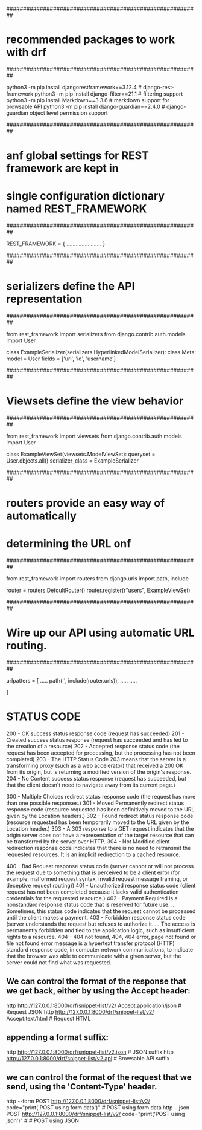 
##########################################################
#         recommended packages to work with drf          #
##########################################################

python3 -m pip install djangorestframework==3.12.4     # django-rest-framework
python3 -m pip install django-filter==21.1             # filtering support
python3 -m pip install Markdown==3.3.6                 # markdown support for browsable API
python3 -m pip install django-guardian==2.4.0          # django-guardian object level permission support




##########################################################
#   anf global settings for REST framework are kept in   #
#  single configuration dictionary named REST_FRAMEWORK  #
##########################################################

REST_FRAMEWORK = {
    .......
    .......
    .......
}


##########################################################
#       serializers define the API representation        #
##########################################################

from rest_framework import serializers
from django.contrib.auth.models import User

class ExampleSerializer(serializers.HyperlinkedModelSerializer):
    class Meta:
        model = User
        fields = ['url', 'id', 'username']




##########################################################
#           Viewsets define the view behavior            #
##########################################################

from rest_framework import viewsets
from django.contrib.auth.models import User

class ExampleViewSet(viewsets.ModelViewSet):
    queryset = User.objects.all()
    serializer_class = ExampleSerializer



##########################################################
#       routers provide an easy way of automatically     #
#                  determining the URL onf               #
##########################################################

from rest_framework import routers
from django.urls import path, include

router = routers.DefoultRouter()
router.register(r"users", ExampleViewSet)


##########################################################
#     Wire up our API using automatic URL routing.       #
##########################################################

urlpatters = [
    .....
    path('', include(router.urls)),
    .....
    .....

]



#  STATUS CODE #

200 - OK success status response code (request has succeeded)
201 - Created success status response (request has succeeded 
      and has led to the creation of a resource)
202 - Accepted response status code (the request has been accepted 
      for processing, but the processing has not been completed)
203 - The HTTP Status Code 203 means that the server is a 
      transforming proxy (such as a web accelerator) that received a 
      200 OK from its origin, but is returning a modified version of 
      the origin's response.
204 - No Content success status response (request has succeeded, but 
      that the client doesn't need to navigate away from its current 
      page.)


300 - Multiple Choices redirect status response code (the request has 
      more than one possible responses.)
301 - Moved Permanently redirect status response code (resource 
      requested has been definitively moved to the URL given by the 
      Location headers.)
302 - Found redirect status response code (resource requested has been 
      temporarily moved to the URL given by the Location header.)
303 - A 303 response to a GET request indicates that the origin server 
      does not have a representation of the target resource that can be 
      transferred by the server over HTTP.
304 - Not Modified client redirection response code indicates that there 
      is no need to retransmit the requested resources. It is an implicit 
      redirection to a cached resource.



400 - Bad Request response status code (server cannot or will not 
      process the request due to something that is perceived to be a 
      client error (for example, malformed request syntax, invalid 
      request message framing, or deceptive request routing))
401 - Unauthorized response status code (client request has not been 
      completed because it lacks valid authentication credentials 
      for the requested resource.)
402 - Payment Required is a nonstandard response status code that is 
      reserved for future use. ... Sometimes, this status code 
      indicates that the request cannot be processed until the client 
      makes a payment.
403 - Forbidden response status code (server understands the request 
      but refuses to authorize it. ... The access is permanently 
      forbidden and tied to the application logic, such as insufficient 
      rights to a resource.
404 - 404 not found, 404, 404 error, page not found or file not found 
      error message is a hypertext transfer protocol (HTTP) standard 
      response code, in computer network communications, to indicate 
      that the browser was able to communicate with a given server, 
      but the server could not find what was requested.



##    We can control the format of the response that we get back, either by using the Accept header:     ##
http http://127.0.0.1:8000/drf/snippet-list/v2/ Accept:application/json    # Request JSON
http http://127.0.0.1:8000/drf/snippet-list/v2/ Accept:text/html           # Request HTML


##   appending a format suffix:   ##
http http://127.0.0.1:8000/drf/snippet-list/v2.json    # JSON suffix
http http://127.0.0.1:8000/drf/snippet-list/v2.api     # Browsable API suffix


##     we can control the format of the request that we send, using the 'Content-Type' header.     ##
http --form POST http://127.0.0.1:8000/drf/snippet-list/v2/ code="print('POST using form data')"    # POST using form data
http --json POST http://127.0.0.1:8000/drf/snippet-list/v2/ code="print('POST using json')"         # # POST using JSON


##     